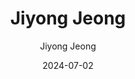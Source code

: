 ---
layout: personal_info  # FIXED! DO NOT CHANGE!
author: Jiyong Jeong   # your name
title:  Jiyong Jeong   # your name
date:   2024-07-02

params:
    position:  "Master Course"    # TODO: push your position; the position should be the one between ["Principal Investigator", "PhD Course", "Master Course", "Graduate", Alumni]
    job_title: "Researcher"       # TODO: all of the students should specify the title of himself as a "Researcher"
    #telephone: "+82-10-9958-3871"  # TODO: phone number (if you don't want to upload your phone number, comment or remove this line!)
    email:     "pppooo112@skku.edu"  # TODO: school email address (if you don't want to upload your email address, comment or remove this line!)
    
    profile_image: profile.jpg  # TODO: put the filename of the profile image here 

    interests: [   # TODO: fill out your research interests
        "GPU"
    ]

    #biography: |   # TODO: fill out your short biography... Introduce yourself! (if you don't want to upload your biography, comment or remove this whole section!)
    #    Lorem Ipsum is simply dummy text of the printing and typesetting industry. Lorem Ipsum has been the industry's standard dummy text ever since the 1500s, when an unknown printer took a galley of type and scrambled it to make a type specimen book. It has survived not only five centuries, but also the leap into electronic typesetting, remaining essentially unchanged. It was popularised in the 1960s with the release of Letraset sheets containing Lorem Ipsum passages, and more recently with desktop publishing software like Aldus PageMaker including versions of Lorem Ipsum.

    enable_sections:  # TODO: this section checks whether to show "Experiences", "Awards and Honors", "Activities" (publications will automatically be added to your page)
        enable_experiences:   false  # enable "Professional Experience" section
        enable_awards_honors: false  # enable "Awards & Honors" section
        enable_activities:    false  # enable "Professional Activities" section


    # The sections below are optional...

    experiences:  # provide your professional experiences
        - {
            exp_from: "2021",  # start-date of this experience
            exp_to:   "",      # end-date of this experience (make this field empty if you are currently going through this experience)
            exp_desc: "Assistant Professor at Sungkyunkwan University"
        }
        - {
            exp_from: "2018",
            exp_to:   "2021",
            exp_desc: "Assistant Professor at Kyungpook National University"
        }

    awards_honor:  # provide the list of awards that you won
        - 2014 Best Paper Nominee, IEEE International Conference on Computer Design (ICCD'14)

    activities:  # provide list of professional activities
        - { 
            act_type: "Editorial Board Member",  # type of the activity
            act_desc: "IEMEK Journal of Embedded Systems and Applications"  # detailed description of the activity
        }
        - {
            act_type: "Program Committee",
            act_desc: "IEEE International Conference on Computer Design (ICCD 2019)"
        }
        - {
            act_type: "Reviewer",
            act_desc: "IEEE International Conference on Computer Design (ICCD)"
        }
---